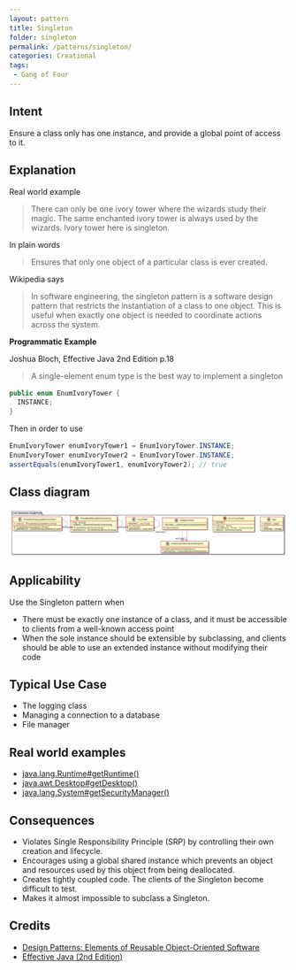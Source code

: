 ```yaml
---
layout: pattern
title: Singleton
folder: singleton
permalink: /patterns/singleton/
categories: Creational
tags:
 - Gang of Four
---
```


## Intent
Ensure a class only has one instance, and provide a global point of
access to it.


## Explanation
Real world example

> There can only be one ivory tower where the wizards study their magic. The same enchanted ivory tower is always used by the wizards. Ivory tower here is singleton.

In plain words

> Ensures that only one object of a particular class is ever created.

Wikipedia says

> In software engineering, the singleton pattern is a software design pattern that restricts the instantiation of a class to one object. This is useful when exactly one object is needed to coordinate actions across the system.

**Programmatic Example**

Joshua Bloch, Effective Java 2nd Edition p.18

> A single-element enum type is the best way to implement a singleton

```java
public enum EnumIvoryTower {
  INSTANCE;
}
```

Then in order to use

```java
EnumIvoryTower enumIvoryTower1 = EnumIvoryTower.INSTANCE;
EnumIvoryTower enumIvoryTower2 = EnumIvoryTower.INSTANCE;
assertEquals(enumIvoryTower1, enumIvoryTower2); // true
```

## Class diagram
![alt text](./etc/singleton.urm.png "Singleton pattern class diagram")

## Applicability
Use the Singleton pattern when

* There must be exactly one instance of a class, and it must be accessible to clients from a well-known access point
* When the sole instance should be extensible by subclassing, and clients should be able to use an extended instance without modifying their code

## Typical Use Case

* The logging class
* Managing a connection to a database
* File manager

## Real world examples

* [java.lang.Runtime#getRuntime()](http://docs.oracle.com/javase/8/docs/api/java/lang/Runtime.html#getRuntime%28%29)
* [java.awt.Desktop#getDesktop()](http://docs.oracle.com/javase/8/docs/api/java/awt/Desktop.html#getDesktop--)
* [java.lang.System#getSecurityManager()](http://docs.oracle.com/javase/8/docs/api/java/lang/System.html#getSecurityManager--)


## Consequences

* Violates Single Responsibility Principle (SRP) by controlling their own creation and lifecycle.
* Encourages using a global shared instance which prevents an object and resources used by this object from being deallocated.     
* Creates tightly coupled code. The clients of the Singleton become difficult to test.
* Makes it almost impossible to subclass a Singleton.

## Credits

* [Design Patterns: Elements of Reusable Object-Oriented Software](http://www.amazon.com/Design-Patterns-Elements-Reusable-Object-Oriented/dp/0201633612)
* [Effective Java (2nd Edition)](http://www.amazon.com/Effective-Java-Edition-Joshua-Bloch/dp/0321356683)
